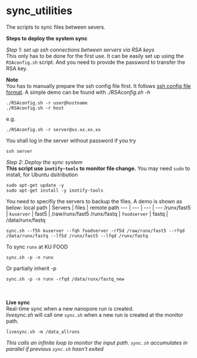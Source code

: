 # sync_utilities
The scripts to sync files between severs.

**Steps to deploy the system sync**

*Step 1: set up ssh connections between servers via RSA keys*<br>
This only has to be done for the first use. It can be easily set up using the `RSAconfig.sh` script. And you need to provide the password to transfer the RSA key.

**Note**<br>
You has to manually prepare the ssh config file first. It follows [ssh config file format](https://man7.org/linux/man-pages/man5/ssh_config.5.html). A simple demo can be found with *./RSAconfig.sh -h*

```
./RSAconfig.sh -r user@hostname
./RSAconfig.sh -r host
```
e.g.
```
./RSAconfig.sh -r server@xx.xx.xx.xx
```
You shall log in the server without password if you try
```
ssh server
```

*Step 2: Deploy the sync system*<br>
**This script use `inotify-tools` to monitor file change.**
You may need `sudo` to install, for Ubuntu dsitribution
```
sudo apt-get update -y
sudo apt-get install -y inotify-tools
```

You need to specifiy the servers to backup the files. A demo is shown as below:
local path | Servers | files | remote path
--- | --- | --- | ---
/runx/fast5 | `kuserver` | fast5 | /raw/runx/fast5
/runx/fastq | `foodserver` | fastq | /data/runx/fastq
```
sync.sh --f5h kuserver --fqh foodserver -rf5d /raw/runx/fast5 --rfqd /data/runx/fastq --lf5d /runx/fast5 --lfqd /runx/fastq
```
To sync `runx` at KU FOOD
```
sync.sh -p -n runx
```
Or partially inherit -p
```
sync.sh -p -n runx -rfqd /data/runx/fastq_new
```
<br><br>**Live sync**<br>
Real-time sync when a new nanopore run is created.<br>
*livesync.sh* will call one `sync.sh` when a new run is created at the monitor path.
```
livesync.sh -m /data_allruns
```
*This calls an infinite loop to monitor the input path. `sync.sh` accumulates in parallel if previous `sync.sh` hasn't exited*


